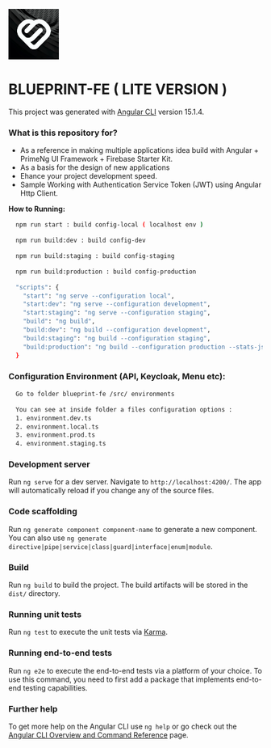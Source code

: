 ![Scheme](src/assets/logo/logo.svg)

# BLUEPRINT-FE ( LITE VERSION )

This project was generated with [Angular CLI](https://github.com/angular/angular-cli) version 15.1.4.

### What is this repository for? ###

* As a reference in making multiple applications idea build with Angular + PrimeNg UI Framework + Firebase Starter Kit.
* As a basis for the design of new applications
* Ehance your project development speed.
* Sample Working with Authentication Service Token (JWT) using Angular Http Client.

**How to Running:**
```sh
  npm run start : build config-local ( localhost env )
```
```sh
  npm run build:dev : build config-dev
```
```sh
  npm run build:staging : build config-staging
```
```sh
  npm run build:production : build config-production
```
```sh
  "scripts": {
    "start": "ng serve --configuration local",
    "start:dev": "ng serve --configuration development",
    "start:staging": "ng serve --configuration staging",
    "build": "ng build",
    "build:dev": "ng build --configuration development",
    "build:staging": "ng build --configuration staging",
    "build:production": "ng build --configuration production --stats-json",
  }
```

### Configuration Environment (API, Keycloak, Menu etc):

```sh
  Go to folder blueprint-fe /src/ environments
```

```sh
  You can see at inside folder a files configuration options :
  1. environment.dev.ts
  2. environment.local.ts
  3. environment.prod.ts
  4. environment.staging.ts
```

### Development server

Run `ng serve` for a dev server. Navigate to `http://localhost:4200/`. The app will automatically reload if you change any of the source files.

### Code scaffolding

Run `ng generate component component-name` to generate a new component. You can also use `ng generate directive|pipe|service|class|guard|interface|enum|module`.

### Build

Run `ng build` to build the project. The build artifacts will be stored in the `dist/` directory.

### Running unit tests

Run `ng test` to execute the unit tests via [Karma](https://karma-runner.github.io).

### Running end-to-end tests

Run `ng e2e` to execute the end-to-end tests via a platform of your choice. To use this command, you need to first add a package that implements end-to-end testing capabilities.

### Further help

To get more help on the Angular CLI use `ng help` or go check out the [Angular CLI Overview and Command Reference](https://angular.io/cli) page.
